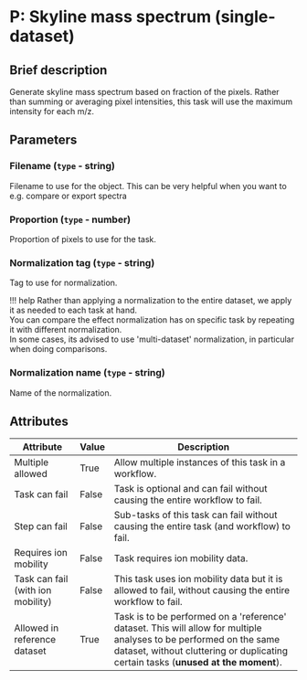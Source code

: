 # P: Skyline mass spectrum (single-dataset)

## Brief description
Generate skyline mass spectrum based on fraction of the pixels. Rather than summing or averaging pixel intensities, this task will use the maximum intensity for each m/z.

## Parameters
### **Filename** (`type` - string)

Filename to use for the object. This can be very helpful when you want to e.g. compare or export spectra

### **Proportion** (`type` - number)

Proportion of pixels to use for the task.

### **Normalization tag** (`type` - string)

Tag to use for normalization.

!!! help
    Rather than applying a normalization to the entire dataset, we apply it as needed to each task at hand.<br> You can compare the effect normalization has on specific task by repeating it with different normalization.<br> In some cases, its advised to use 'multi-dataset' normalization, in particular when doing comparisons.
### **Normalization name** (`type` - string)

Name of the normalization.








## Attributes
| Attribute                         | Value   | Description                                                                                                                                                                                              |
|-----------------------------------|---------|----------------------------------------------------------------------------------------------------------------------------------------------------------------------------------------------------------|
| Multiple allowed                  | True    | Allow multiple instances of this task in a workflow.                                                                                                                                                     |
| Task can fail                     | False   | Task is optional and can fail without causing the entire workflow to fail.                                                                                                                               |
| Step can fail                     | False   | Sub-tasks of this task can fail without causing the entire task (and workflow) to fail.                                                                                                                  |
| Requires ion mobility             | False   | Task requires ion mobility data.                                                                                                                                                                         |
| Task can fail (with ion mobility) | False   | This task uses ion mobility data but it is allowed to fail, without causing the entire workflow to fail.                                                                                                 |
| Allowed in reference dataset      | True    | Task is to be performed on a 'reference' dataset. This will allow for multiple analyses to be performed on the same dataset, without cluttering or duplicating certain tasks (**unused at the moment**). |